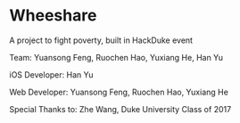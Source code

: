 # Wheeshare
A project to fight poverty, built in HackDuke event

Team:
Yuansong Feng, Ruochen Hao, Yuxiang He, Han Yu

iOS Developer:
Han Yu

Web Developer:
Yuansong Feng, Ruochen Hao, Yuxiang He

Special Thanks to:
Zhe Wang, Duke University Class of 2017
